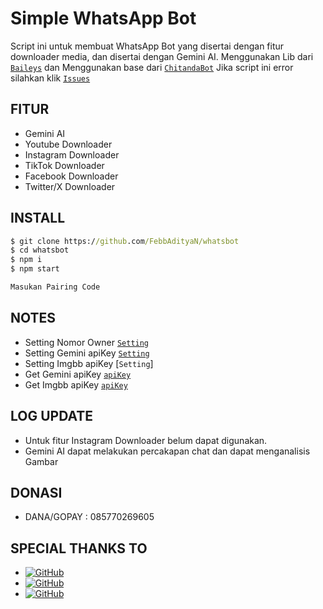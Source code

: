 # Simple WhatsApp Bot
Script ini untuk membuat WhatsApp Bot yang disertai dengan fitur downloader media, dan disertai dengan Gemini AI.
Menggunakan Lib dari [`Baileys`](https://github.com/whiskeysockets/baileys)
dan Menggunakan base dari [`ChitandaBot`](https://github.com/rtwone/chitandabot)
Jika script ini error silahkan klik [`Issues`](https://github.com/FebbAdityaN/whatsbot/issues/new)
## FITUR
* Gemini AI
* Youtube Downloader
* Instagram Downloader
* TikTok Downloader
* Facebook Downloader
* Twitter/X Downloader

## INSTALL
```cmd
$ git clone https://github.com/FebbAdityaN/whatsbot
$ cd whatsbot
$ npm i
$ npm start

Masukan Pairing Code 
```
## NOTES
* Setting Nomor Owner [`Setting`](https://github.com/FebbAdityaN/whatsbot/blob/3a805f25329e6c4201079d2453b69b2b49e86661/message/msg.js#L45)
* Setting Gemini apiKey [`Setting`](https://github.com/FebbAdityaN/whatsbot/blob/3a805f25329e6c4201079d2453b69b2b49e86661/message/msg.js#L24)
* Setting Imgbb apiKey [`Setting`]
* Get Gemini apiKey [`apiKey`](https://ai.google.dev/gemini-api/docs/api-key?hl=id)
* Get Imgbb apiKey [`apiKey`](https://api.imgbb.com/)
## LOG UPDATE
* Untuk fitur Instagram Downloader belum dapat digunakan.
* Gemini AI dapat melakukan percakapan chat dan dapat menganalisis Gambar
## DONASI
* DANA/GOPAY : 085770269605
## SPECIAL THANKS TO
* <a href="https://github.com/whiskeysockets/Baileys"><img alt="GitHub" src="https://img.shields.io/badge/baileys-%23121011.svg?&style=for-the-badge&logo=github&logoColor=white"/></a>
* <a href="https://github.com/rtwone"><img alt="GitHub" src="https://img.shields.io/badge/rtwone-%23121011.svg?&style=for-the-badge&logo=github&logoColor=white"/></a>
* <a href="https://github.com/rzkydevv"><img alt="GitHub" src="https://img.shields.io/badge/rzkydevv-%23121011.svg?&style=for-the-badge&logo=github&logoColor=white"/></a>
